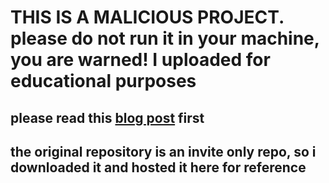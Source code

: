 # THIS IS A MALICIOUS PROJECT. please do not run it in your machine, you are warned! I uploaded for educational purposes
## please read this [blog post](https://blog.salaam.dev/posts/malicious-job-offers-how-one-suspicious-gig-revealed-a-hidden-backdoor/) first
## the original repository is an invite only repo, so i downloaded it and hosted it here for reference
